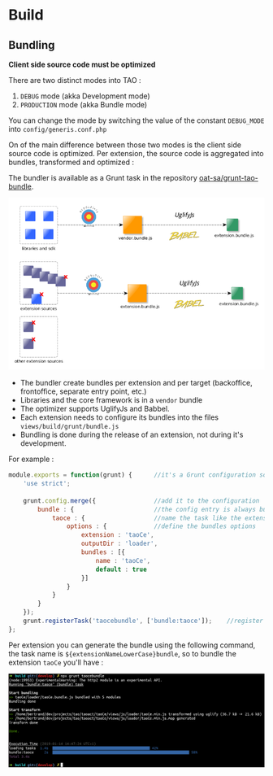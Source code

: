 <!--
authors:
    - "Bertrand Chevrier"
tags:
   - "Frontend":
        - "Frontend Architecture"
-->

# Build 



## Bundling

**Client side source code must be optimized**

There are two distinct modes into TAO :

1. `DEBUG` mode (akka Development mode)
2. `PRODUCTION` mode (akka Bundle mode)

You can change the mode by switching the value of the constant `DEBUG_MODE` into `config/generis.conf.php`

On of the main difference between those two modes is the client side source code is optimized. Per extension, the source code is aggregated into bundles, transformed and optimized :

The bundler is available as a Grunt task in the repository [oat-sa/grunt-tao-bundle](https://github.com/oat-sa/grunt-tao-bundle).

![bundler](../resources/tao-bundler.png)

 - The bundler create bundles per extension and per target (backoffice, frontoffice, separate entry point, etc.)
 - Libraries and the core framework is in a `vendor` bundle
 - The optimizer supports UglifyJs and Babbel.
 - Each extension needs to configure its bundles into the files `views/build/grunt/bundle.js`
 - Bundling is done during the release of an extension, not during it's development.

For example :

```js
module.exports = function(grunt) {      //it's a Grunt configuration so we're in a node.js process
    'use strict';

    grunt.config.merge({                //add it to the configuration
        bundle : {                      //the config entry is always bundle
            taoce : {                   //name the task like the extension, lowercase, by convention
                options : {             //define the bundles options
                    extension : 'taoCe',
                    outputDir : 'loader',
                    bundles : [{
                        name : 'taoCe',
                        default : true
                    }]
                }
            }
        }
    });
    grunt.registerTask('taocebundle', ['bundle:taoce']);    //register a task alias
};
```

Per extension you can generate the bundle using the following command, the task name is `${extensionNameLowerCase}bundle`, so to bundle the extension `taoCe` you'll have :

![bundle taoce](../resources/bundle-taoce.png)


